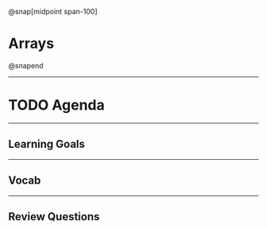 @snap[midpoint span-100]
# Arrays
@snapend

---

# TODO Agenda

---

## Learning Goals

---

## Vocab

---

## Review Questions